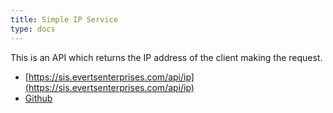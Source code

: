 ```yaml
---
title: Simple IP Service
type: docs
---
```


This is an API which returns the IP address of the client making the request.

* [https://sis.evertsenterprises.com/api/ip](https://sis.evertsenterprises.com/api/ip)
* [Github](https://github.com/beverts312/simple-ip-service)
